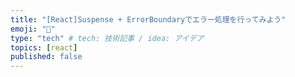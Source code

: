 ```yaml
---
title: "[React]Suspense + ErrorBoundaryでエラー処理を行ってみよう"
emoji: "🔖"
type: "tech" # tech: 技術記事 / idea: アイデア
topics: [react]
published: false
---
```

